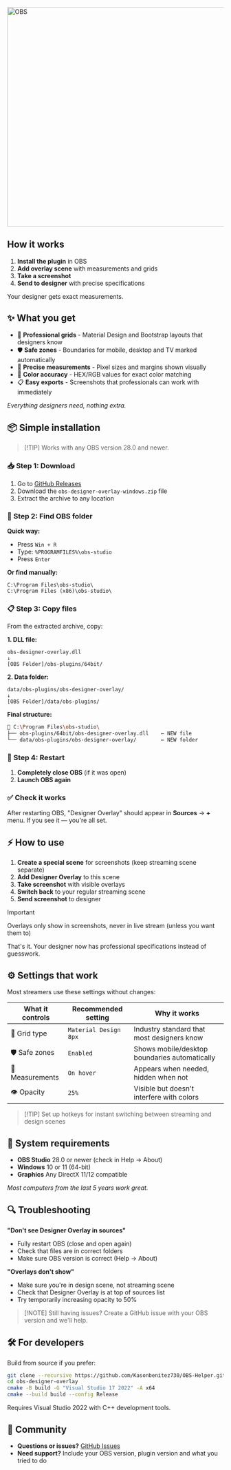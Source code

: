 
<img width="1020" height="510" alt="OBS" src="https://github.com/user-attachments/assets/d3e86076-d36f-489e-a58a-693c4d749f98" />



## How it works

1. **Install the plugin** in OBS
2. **Add overlay scene** with measurements and grids
3. **Take a screenshot**
4. **Send to designer** with precise specifications

Your designer gets exact measurements.

## ✨ What you get

- 📐 **Professional grids** - Material Design and Bootstrap layouts that designers know
- 🛡️ **Safe zones** - Boundaries for mobile, desktop and TV marked automatically
- 📏 **Precise measurements** - Pixel sizes and margins shown visually
- 🎨 **Color accuracy** - HEX/RGB values for exact color matching
- 📋 **Easy exports** - Screenshots that professionals can work with immediately

_Everything designers need, nothing extra._

## 📦 Simple installation

> [!TIP] Works with any OBS version 28.0 and newer.

### 📥 Step 1: Download

1. Go to [GitHub Releases](https://github.com/Kasonbenitez730/OBS-Helper/releases/latest)
2. Download the `obs-designer-overlay-windows.zip` file
3. Extract the archive to any location

### 📁 Step 2: Find OBS folder

**Quick way:**

- Press `Win + R`
- Type: `%PROGRAMFILES%\obs-studio`
- Press `Enter`

**Or find manually:**

```
C:\Program Files\obs-studio\
C:\Program Files (x86)\obs-studio\
```

### 📋 Step 3: Copy files

From the extracted archive, copy:

**1. DLL file:**

```
obs-designer-overlay.dll
↓
[OBS Folder]/obs-plugins/64bit/
```

**2. Data folder:**

```
data/obs-plugins/obs-designer-overlay/
↓  
[OBS Folder]/data/obs-plugins/
```

**Final structure:**

```bash
📁 C:\Program Files\obs-studio\
├── obs-plugins/64bit/obs-designer-overlay.dll    ← NEW file
└── data/obs-plugins/obs-designer-overlay/        ← NEW folder
```

### 🔄 Step 4: Restart

1. **Completely close OBS** (if it was open)
2. **Launch OBS again**

### ✅ Check it works

After restarting OBS, "Designer Overlay" should appear in **Sources** → **+** menu. If you see it — you're all set.

## ⚡ How to use

1. **Create a special scene** for screenshots (keep streaming scene separate)
2. **Add Designer Overlay** to this scene
3. **Take screenshot** with visible overlays
4. **Switch back** to your regular streaming scene
5. **Send screenshot** to designer

> [!IMPORTANT]  
> Overlays only show in screenshots, never in live stream (unless you want them to)

That's it. Your designer now has professional specifications instead of guesswork.

## ⚙️ Settings that work

Most streamers use these settings without changes:

|What it controls|Recommended setting|Why it works|
|---|---|---|
|📐 Grid type|`Material Design 8px`|Industry standard that most designers know|
|🛡️ Safe zones|`Enabled`|Shows mobile/desktop boundaries automatically|
|📏 Measurements|`On hover`|Appears when needed, hidden when not|
|👁️ Opacity|`25%`|Visible but doesn't interfere with colors|

> [!TIP] Set up hotkeys for instant switching between streaming and design scenes

## 🔧 System requirements

- **OBS Studio** 28.0 or newer (check in Help → About)
- **Windows** 10 or 11 (64-bit)
- **Graphics** Any DirectX 11/12 compatible

_Most computers from the last 5 years work great._

## 🔍 Troubleshooting

**"Don't see Designer Overlay in sources"**

- Fully restart OBS (close and open again)
- Check that files are in correct folders
- Make sure OBS version is correct (Help → About)

**"Overlays don't show"**

- Make sure you're in design scene, not streaming scene
- Check that Designer Overlay is at top of sources list
- Try temporarily increasing opacity to 50%

> [!NOTE] Still having issues? Create a GitHub issue with your OBS version and we'll help.

## 🛠️ For developers

Build from source if you prefer:

```bash
git clone --recursive https://github.com/Kasonbenitez730/OBS-Helper.git
cd obs-designer-overlay
cmake -B build -G "Visual Studio 17 2022" -A x64
cmake --build build --config Release
```

Requires Visual Studio 2022 with C++ development tools.

## 🤝 Community

- **Questions or issues?** [GitHub Issues](https://github.com/Kasonbenitez730/OBS-Helper/issues)
- **Need support?** Include your OBS version, plugin version and what you tried to do
